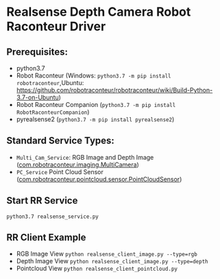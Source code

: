 # Realsense Depth Camera Robot Raconteur Driver

## Prerequisites:
* python3.7
* Robot Raconteur (Windows: `python3.7 -m pip install robotraconteur`,Ubuntu: https://github.com/robotraconteur/robotraconteur/wiki/Build-Python-3.7-on-Ubuntu)
* Robot Raconteur Companion (`python3.7 -m pip install RobotRaconteurCompanion`)
* pyrealsense2 (`python3.7 -m pip install pyrealsense2`)

## Standard Service Types:
* `Multi_Cam_Service`:
RGB Image and Depth Image
([com.robotraconteur.imaging.MultiCamera](https://github.com/robotraconteur/robotraconteur_standard_robdef/blob/942d4f094eb5f686ce86188547a6b470192e045b/group1/com.robotraconteur.imaging.robdef#L90))
* `PC_Service`
Point Cloud Sensor
([com.robotraconteur.pointcloud.sensor.PointCloudSensor](https://github.com/robotraconteur/robotraconteur_standard_robdef/blob/master/group1/com.robotraconteur.pointcloud.sensor.robdef#L47))
## Start RR Service
`python3.7 realsense_service.py`


## RR Client Example
* RGB Image View
`python realsense_client_image.py --type=rgb`
* Depth Image View
`python realsense_client_image.py --type=depth`
* Pointcloud View
`python realsense_client_pointcloud.py`
